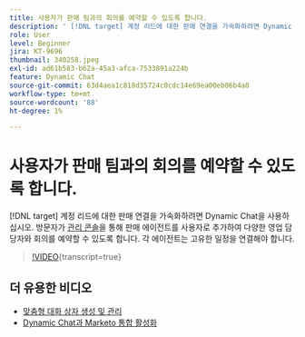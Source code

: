 ```yaml
---
title: 사용자가 판매 팀과의 회의를 예약할 수 있도록 합니다.
description: ' [!DNL target] 계정 리드에 대한 판매 연결을 가속화하려면 Dynamic Chat을 사용하십시오.'
role: User
level: Beginner
jira: KT-9696
thumbnail: 340258.jpeg
exl-id: ad61b583-b62a-45a3-afca-7533891a224b
feature: Dynamic Chat
source-git-commit: 63d4aea1c818d35724c0cdc14e69ea00eb06b4a0
workflow-type: tm+mt
source-wordcount: '88'
ht-degree: 1%

---
```


# 사용자가 판매 팀과의 회의를 예약할 수 있도록 합니다.

[!DNL target] 계정 리드에 대한 판매 연결을 가속화하려면 Dynamic Chat을 사용하십시오. 방문자가 [관리 콘솔](https://adminconsole.adobe.com/)을 통해 판매 에이전트를 사용자로 추가하여 다양한 영업 담당자와 회의를 예약할 수 있도록 합니다. 각 에이전트는 고유한 일정을 연결해야 합니다.

>[!VIDEO](https://video.tv.adobe.com/v/340258/?quality=12&learn=on){transcript=true}

## 더 유용한 비디오

* [맞춤형 대화 상자 생성 및 관리](dialogue-management.md)
* [Dynamic Chat과 Marketo 통합 활성화](marketo-integration.md)
